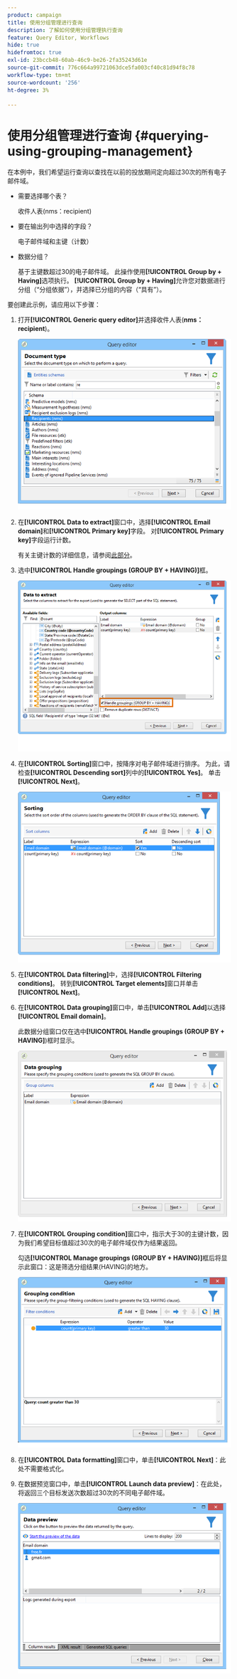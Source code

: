 ```yaml
---
product: campaign
title: 使用分组管理进行查询
description: 了解如何使用分组管理执行查询
feature: Query Editor, Workflows
hide: true
hidefromtoc: true
exl-id: 23bccb48-60ab-46c9-be26-2fa35243d61e
source-git-commit: 776c664a99721063dce5fa003cf40c81d94f8c78
workflow-type: tm+mt
source-wordcount: '256'
ht-degree: 3%

---
```


# 使用分组管理进行查询 {#querying-using-grouping-management}



在本例中，我们希望运行查询以查找在以前的投放期间定向超过30次的所有电子邮件域。

* 需要选择哪个表？

  收件人表(nms：recipient)

* 要在输出列中选择的字段？

  电子邮件域和主键（计数）

* 数据分组？

  基于主键数超过30的电子邮件域。 此操作使用&#x200B;**[!UICONTROL Group by + Having]**&#x200B;选项执行。 **[!UICONTROL Group by + Having]**&#x200B;允许您对数据进行分组（“分组依据”），并选择已分组的内容（“具有”）。

要创建此示例，请应用以下步骤：

1. 打开&#x200B;**[!UICONTROL Generic query editor]**&#x200B;并选择收件人表(**nms：recipient**)。

   ![](assets/query_editor_02.png)

1. 在&#x200B;**[!UICONTROL Data to extract]**&#x200B;窗口中，选择&#x200B;**[!UICONTROL Email domain]**&#x200B;和&#x200B;**[!UICONTROL Primary key]**&#x200B;字段。 对&#x200B;**[!UICONTROL Primary key]**&#x200B;字段运行计数。

   有关主键计数的详细信息，请参阅[此部分](../../platform/using/defining-filter-conditions.md#building-expressions)。

1. 选中&#x200B;**[!UICONTROL Handle groupings (GROUP BY + HAVING)]**&#x200B;框。

   ![](assets/query_editor_nveau_29.png)

1. 在&#x200B;**[!UICONTROL Sorting]**&#x200B;窗口中，按降序对电子邮件域进行排序。 为此，请检查&#x200B;**[!UICONTROL Descending sort]**&#x200B;列中的&#x200B;**[!UICONTROL Yes]**。 单击 **[!UICONTROL Next]**。

   ![](assets/query_editor_nveau_70.png)

1. 在&#x200B;**[!UICONTROL Data filtering]**&#x200B;中，选择&#x200B;**[!UICONTROL Filtering conditions]**。 转到&#x200B;**[!UICONTROL Target elements]**&#x200B;窗口并单击&#x200B;**[!UICONTROL Next]**。
1. 在&#x200B;**[!UICONTROL Data grouping]**&#x200B;窗口中，单击&#x200B;**[!UICONTROL Add]**&#x200B;以选择&#x200B;**[!UICONTROL Email domain]**。

   此数据分组窗口仅在选中&#x200B;**[!UICONTROL Handle groupings (GROUP BY + HAVING]**)框时显示。

   ![](assets/query_editor_blocklist_04.png)

1. 在&#x200B;**[!UICONTROL Grouping condition]**&#x200B;窗口中，指示大于30的主键计数，因为我们希望目标值超过30次的电子邮件域仅作为结果返回。

   勾选&#x200B;**[!UICONTROL Manage groupings (GROUP BY + HAVING)]**&#x200B;框后将显示此窗口：这是筛选分组结果(HAVING)的地方。

   ![](assets/query_editor_blocklist_05.png)

1. 在&#x200B;**[!UICONTROL Data formatting]**&#x200B;窗口中，单击&#x200B;**[!UICONTROL Next]**：此处不需要格式化。
1. 在数据预览窗口中，单击&#x200B;**[!UICONTROL Launch data preview]**：在此处，将返回三个目标发送次数超过30次的不同电子邮件域。

   ![](assets/query_editor_blocklist_06.png)
